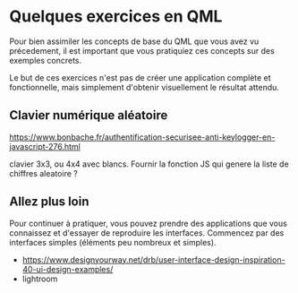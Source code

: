
# Quelques exercices en QML

Pour bien assimiler les concepts de base du QML que vous avez vu précedement, il est important que vous pratiquiez
ces concepts sur des exemples concrets.

Le but de ces exercices n'est pas de créer une application complète et fonctionnelle, mais simplement d'obtenir
visuellement le résultat attendu.

## Clavier numérique aléatoire

https://www.bonbache.fr/authentification-securisee-anti-keylogger-en-javascript-276.html 

clavier 3x3, ou 4x4 avec blancs. Fournir la fonction JS qui genere la liste de chiffres aleatoire ?

## Allez plus loin

Pour continuer à pratiquer, vous pouvez prendre des applications que vous connaissez et d'essayer de reproduire les interfaces.
Commencez par des interfaces simples (éléments peu nombreux et simples).

- https://www.designyourway.net/drb/user-interface-design-inspiration-40-ui-design-examples/
- lightroom
